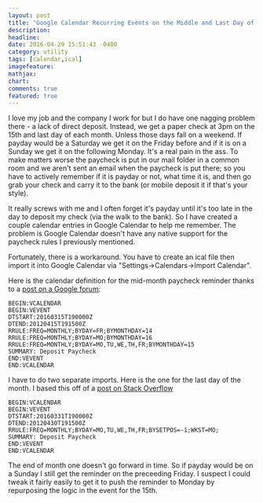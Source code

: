 ```yaml
---
layout: post
title: "Google Calendar Recurring Events on the Middle and Last Day of Every Month"
description:
headline:
date: 2016-04-29 15:51:43 -0400
category: utility
tags: [calendar,ical]
imagefeature:
mathjax:
chart:
comments: true
featured: true
---
```

I love my job and the company I work for but I do have one nagging problem there - a lack of direct deposit.  Instead, we get a paper check at 3pm on the 15th and last day of each month.  Unless those days fall on a weekend.  If payday would be a Saturday we get it on the Friday before and if it is on a Sunday we get it on the following Monday.  It's a real pain in the ass.  To make matters worse the paycheck is put in our mail folder in a common room and we aren't sent an email when the paycheck is put there; so you have to actively remember if it is payday or not, what time it is, and then go grab your check and carry it to the bank (or mobile deposit it if that's your style).

It really screws with me and I often forget it's payday until it's too late in the day to deposit my check (via the walk to the bank).  So I have created a couple calendar entries in Google Calendar to help me remember. The problem is Google Calendar doesn't have any native support for the paycheck rules I previously mentioned.

Fortunately, there is a workaround.  You have to create an ical file then import it into Google Calendar via "Settings->Calendars->Import Calendar".

Here is the calendar definition for the mid-month paycheck reminder thanks to a [post on a Google forum](https://productforums.google.com/d/msg/calendar/FQfiYgLkeco/3kZB1tPcIVkJ):

```
BEGIN:VCALENDAR
BEGIN:VEVENT
DTSTART:20160315T190000Z
DTEND:20120415T191500Z
RRULE:FREQ=MONTHLY;BYDAY=FR;BYMONTHDAY=14
RRULE:FREQ=MONTHLY;BYDAY=MO;BYMONTHDAY=16
RRULE:FREQ=MONTHLY;BYDAY=MO,TU,WE,TH,FR;BYMONTHDAY=15
SUMMARY: Deposit Paycheck
END:VEVENT
END:VCALENDAR
```

I have to do two separate imports.  Here is the one for the last day of the month.  I based this off of a [post on Stack Overflow](http://webapps.stackexchange.com/a/17531)

```
BEGIN:VCALENDAR
BEGIN:VEVENT
DTSTART:20160331T190000Z
DTEND:20120430T191500Z
RRULE:FREQ=MONTHLY;BYDAY=MO,TU,WE,TH,FR;BYSETPOS=-1;WKST=MO;
SUMMARY: Deposit Paycheck
END:VEVENT
END:VCALENDAR
```

The end of month one doesn't go forward in time.  So if payday would be on a Sunday I still get the reminder on the preceeding Friday. I suspect I could tweak it fairly easily to get it to push the reminder to Monday by repurposing the logic in the event for the 15th.
